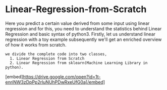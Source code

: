 # Linear-Regression-from-Scratch
Here you predict a certain value derived from some input using linear regression and for this, 
you need to understand the statistics behind Linear Regression and basic syntax of python3. Firstly,
let us understand linear regression with a toy example subsequently we'll get an enriched overview of how it works from scratch.
```
we divide the complete code into two classes,
  1. Linear Regression from Scratch
  2. Linear Regression from sklearn(Machine Learning Library in python).
```
[embed]https://drive.google.com/open?id=1t-enriNW3zDpPp2rluNUhPDwRxeUfG0a[/embed]
